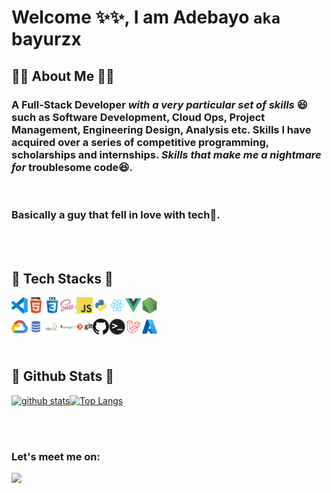 # Welcome ✨✨, I am Adebayo `aka` bayurzx

## 👨‍🔧 **About Me** 👨‍🔧
### A Full-Stack Developer *with a very particular set of skills* 😆 such as Software Development, Cloud Ops, Project Management, Engineering Design, Analysis etc. Skills I have acquired over a series of competitive programming, scholarships and internships. *Skills that make me a nightmare for* troublesome code😆.

<br/>

### Basically a guy that fell in love with tech🤖. 

<br/>
<br/>

## 🍔 Tech Stacks 🍔

<img align="left" alt="Visual Studio Code" width="26px" src="https://raw.githubusercontent.com/github/explore/80688e429a7d4ef2fca1e82350fe8e3517d3494d/topics/visual-studio-code/visual-studio-code.png" />
<img align="left" alt="HTML5" width="26px" src="https://raw.githubusercontent.com/github/explore/80688e429a7d4ef2fca1e82350fe8e3517d3494d/topics/html/html.png" />
<img align="left" alt="CSS3" width="26px" src="https://raw.githubusercontent.com/github/explore/80688e429a7d4ef2fca1e82350fe8e3517d3494d/topics/css/css.png" />
<img align="left" alt="Sass" width="26px" src="https://raw.githubusercontent.com/github/explore/80688e429a7d4ef2fca1e82350fe8e3517d3494d/topics/sass/sass.png" />
<img align="left" alt="JavaScript" width="26px" src="https://raw.githubusercontent.com/github/explore/80688e429a7d4ef2fca1e82350fe8e3517d3494d/topics/javascript/javascript.png" />
<img align="left" alt="Python" width="26px" src="https://raw.githubusercontent.com/github/explore/4d8f7dca6a61d34d1453bea8bafb54df755080dd/topics/python/python.png" />
<img align="left" alt="React" width="26px" src="https://raw.githubusercontent.com/github/explore/80688e429a7d4ef2fca1e82350fe8e3517d3494d/topics/react/react.png" />
<img align="left" alt="Vue" width="26px" src="https://raw.githubusercontent.com/github/explore/597bebe80fb0066a1a125416dce1d933cbfd0856/topics/vue/vue.png" />
<img align="left" alt="Node.js" width="26px" src="https://raw.githubusercontent.com/github/explore/80688e429a7d4ef2fca1e82350fe8e3517d3494d/topics/nodejs/nodejs.png" />

<br/>
<br/>

<img align="left" alt="GCP" width="26px" src="https://raw.githubusercontent.com/github/explore/597bebe80fb0066a1a125416dce1d933cbfd0856/topics/google-cloud/google-cloud.png" />
<img align="left" alt="SQL" width="26px" src="https://raw.githubusercontent.com/github/explore/80688e429a7d4ef2fca1e82350fe8e3517d3494d/topics/sql/sql.png" />
<img align="left" alt="MySQL" width="26px" src="https://raw.githubusercontent.com/github/explore/597bebe80fb0066a1a125416dce1d933cbfd0856/topics/mysql/mysql.png" />
<img align="left" alt="MongoDB" width="26px" src="https://raw.githubusercontent.com/github/explore/80688e429a7d4ef2fca1e82350fe8e3517d3494d/topics/mongodb/mongodb.png" />
<img align="left" alt="Git" width="26px" src="https://raw.githubusercontent.com/github/explore/597bebe80fb0066a1a125416dce1d933cbfd0856/topics/git/git.png" />
<img align="left" alt="GitHub" width="26px" src="https://raw.githubusercontent.com/github/explore/78df643247d429f6cc873026c0622819ad797942/topics/github/github.png" />
<img align="left" alt="Terminal" width="26px" src="https://raw.githubusercontent.com/github/explore/80688e429a7d4ef2fca1e82350fe8e3517d3494d/topics/terminal/terminal.png" />
<img align="left" alt="Laravel" width="26px" src="https://raw.githubusercontent.com/github/explore/597bebe80fb0066a1a125416dce1d933cbfd0856/topics/laravel/laravel.png" />
<img align="left" alt="Azure" width="26px" src="https://raw.githubusercontent.com/github/explore/597bebe80fb0066a1a125416dce1d933cbfd0856/topics/azure/azure.png" />

<br /> 
<br/>
<br/>

## 🎡 Github Stats 🎡
[![github stats](https://github-readme-stats.vercel.app/api?username=bayurzx&show_icons=true&theme=material-palenight)](https://github.com/bayurzx/github-readme-stats)[![Top Langs](https://github-readme-stats.vercel.app/api/top-langs/?username=bayurzx&layout=compact&theme=material-palenight&langs_count=8)](https://github.com/bayurzx/github-readme-stats)

<br/>
<br/>

### Let's meet me on:
[<img src="https://img.shields.io/badge/LinkedIn-Adebayo%20Omolumo-blue" />](https://www.linkedin.com/in/adebayo-omolumo-2b1ba078//)
